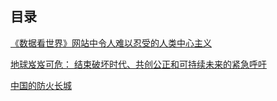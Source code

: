 ## 目录

[《数据看世界》网站中令人难以忍受的人类中心主义](https://github.com/Astartanikku/blog/issues/3)

[地球岌岌可危： 结束破坏时代、共创公正和可持续未来的紧急呼吁](https://github.com/Astartanikku/blog/issues/2)

[中国的防火长城](https://github.com/Astartanikku/blog/issues/1)

